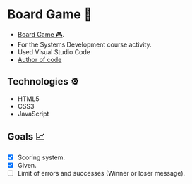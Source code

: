# Board Game 🎲
- [Board Game 🎮](https://jogo-tabuleiro.vercel.app/).
- For the Systems Development course activity.
- Used Visual Studio Code
- [Author of code](https://github.com/luluoliv)
##

## Technologies ⚙️
- HTML5
- CSS3
- JavaScript

## Goals 📈

- [x] Scoring system.
- [x] Given.
- [ ] Limit of errors and successes (Winner or loser message).
